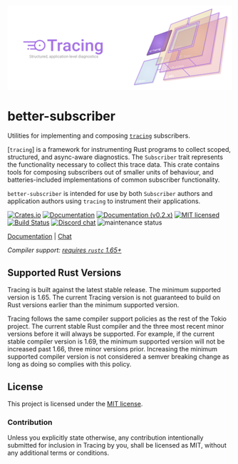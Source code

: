 ![Tracing — Structured, application-level diagnostics][splash]

[splash]: https://raw.githubusercontent.com/tokio-rs/tracing/main/assets/splash.svg

# better-subscriber

Utilities for implementing and composing [`tracing`][tracing] subscribers.

[`tracing`] is a framework for instrumenting Rust programs to collect
scoped, structured, and async-aware diagnostics. The `Subscriber` trait
represents the functionality necessary to collect this trace data. This
crate contains tools for composing subscribers out of smaller units of
behaviour, and batteries-included implementations of common subscriber
functionality.

`better-subscriber` is intended for use by both `Subscriber` authors and
application authors using `tracing` to instrument their applications.

[![Crates.io][crates-badge]][crates-url]
[![Documentation][docs-badge]][docs-url]
[![Documentation (v0.2.x)][docs-v0.2.x-badge]][docs-v0.2.x-url]
[![MIT licensed][mit-badge]][mit-url]
[![Build Status][actions-badge]][actions-url]
[![Discord chat][discord-badge]][discord-url]
![maintenance status][maint-badge]

[Documentation][docs-url] | [Chat][discord-url]

[tracing]: https://github.com/tokio-rs/tracing/tree/main/tracing
[tracing-fmt]: https://github.com/tokio-rs/tracing/tree/main/better-subscriber
[crates-badge]: https://img.shields.io/crates/v/better-subscriber.svg
[crates-url]: https://crates.io/crates/better-subscriber
[docs-badge]: https://docs.rs/better-subscriber/badge.svg
[docs-url]: https://docs.rs/better-subscriber/latest
[docs-v0.2.x-badge]: https://img.shields.io/badge/docs-v0.2.x-blue
[docs-v0.2.x-url]: https://tracing.rs/better_subscriber
[mit-badge]: https://img.shields.io/badge/license-MIT-blue.svg
[mit-url]: LICENSE
[actions-badge]: https://github.com/tokio-rs/tracing/workflows/CI/badge.svg
[actions-url]:https://github.com/tokio-rs/tracing/actions?query=workflow%3ACI
[discord-badge]: https://img.shields.io/discord/500028886025895936?logo=discord&label=discord&logoColor=white
[discord-url]: https://discord.gg/EeF3cQw
[maint-badge]: https://img.shields.io/badge/maintenance-experimental-blue.svg

*Compiler support: [requires `rustc` 1.65+][msrv]*

[msrv]: #supported-rust-versions

## Supported Rust Versions

Tracing is built against the latest stable release. The minimum supported
version is 1.65. The current Tracing version is not guaranteed to build on Rust
versions earlier than the minimum supported version.

Tracing follows the same compiler support policies as the rest of the Tokio
project. The current stable Rust compiler and the three most recent minor
versions before it will always be supported. For example, if the current stable
compiler version is 1.69, the minimum supported version will not be increased
past 1.66, three minor versions prior. Increasing the minimum supported compiler
version is not considered a semver breaking change as long as doing so complies
with this policy.

## License

This project is licensed under the [MIT license](LICENSE).

### Contribution

Unless you explicitly state otherwise, any contribution intentionally submitted
for inclusion in Tracing by you, shall be licensed as MIT, without any additional
terms or conditions.
